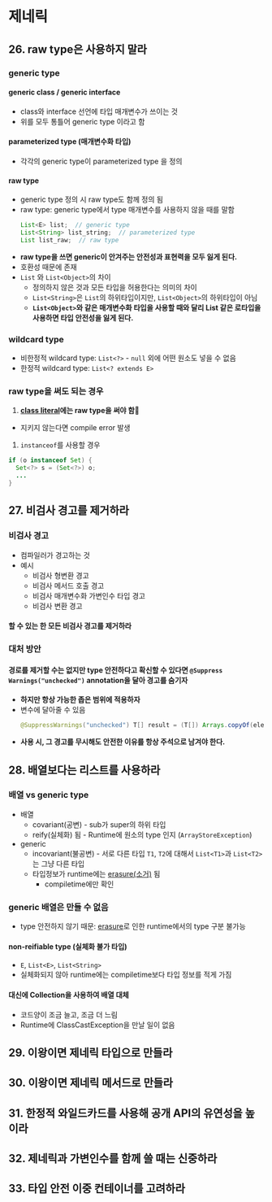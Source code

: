 # 제네릭

## 26. raw type은 사용하지 말라

### generic type

#### generic class / generic interface

- class와 interface 선언에 타입 매개변수가 쓰이는 것
- 위를 모두 통틀어 generic type 이라고 함

#### parameterized type (매개변수화 타입)

- 각각의 generic type이 parameterized type 을 정의

#### raw type

- generic type 정의 시 raw type도 함께 정의 됨
- raw type: generic type에서 type 매개변수를 사용하지 않을 때를 말함
  ```java
  List<E> list;  // generic type
  List<String> list_string;  // parameterized type
  List list_raw;  // raw type
  ```
- **raw type을 쓰면 generic이 안겨주는 안전성과 표현력을 모두 잃게 된다.**
- 호환성 때문에 존재
- `List` 와 `List<Object>`의 차이
  - 정의하지 않은 것과 모든 타입을 허용한다는 의미의 차이
  - `List<String>`은 `List`의 하위타입이지만, `List<Object>`의 하위타입이 아님
  - **`List<Object>`와 같은 매개변수화 타입을 사용할 때와 달리 List 같은 로타입을 사용하면 타입 안전성을 잃게 된다.**

### wildcard type

- 비한정적 wildcard type: `List<?>` - `null` 외에 어떤 원소도 넣을 수 없음
- 한정적 wildcard type: `List<? extends E>`

### raw type을 써도 되는 경우

1. **[class literal](../../../Terms/Terms.md#class-literal)에는 raw type을 써야 함**
  - 지키지 않는다면 compile error 발생
1. `instanceof`를 사용할 경우
  ```java
  if (o instanceof Set) {
    Set<?> s = (Set<?>) o;
    ...
  }
  ```

## 27. 비검사 경고를 제거하라

### 비검사 경고

- 컴파일러가 경고하는 것
- 예시
  - 비검사 형변환 경고
  - 비검사 메서드 호출 경고
  - 비검사 매개변수화 가변인수 타입 경고
  - 비검사 변환 경고

#### 할 수 있는 한 모든 비검사 경고를 제거하라

### 대처 방안

#### 경로를 제거할 수는 없지만 type 안전하다고 확신할 수 있다면 `@Suppress Warnings("unchecked")` annotation을 달아 경고를 숨기자

- **하지만 항상 가능한 좁은 범위에 적용하자**
- 변수에 달아줄 수 있음
  ```java
  @SuppressWarnings("unchecked") T[] result = (T[]) Arrays.copyOf(elements, size, a.getClass());
  ```
- **사용 시, 그 경고를 무시해도 안전한 이유를 항상 주석으로 남겨야 한다.**

## 28. 배열보다는 리스트를 사용하라

### 배열 vs generic type

- 배열
  - covariant(공변) - sub가 super의 하위 타입
  - reify(실체화) 됨 - Runtime에 원소의 type 인지 (`ArrayStoreException`)
- generic
  - incovariant(불공변) - 서로 다른 타입 `T1`, `T2`에 대해서 `List<T1>`과 `List<T2>`는 그냥 다른 타입
  - 타입정보가 runtime에는 [erasure(소거)](../../../Terms/Terms.md#erasure) 됨
    - compiletime에만 확인

### generic 배열은 만들 수 없음

- type 안전하지 않기 때문: [erasure](../../../Terms/Terms.md#erasure)로 인한 runtime에서의 type 구분 불가능

#### non-reifiable type (실체화 불가 타입)

- `E`, `List<E>`, `List<String>`
- 실체화되지 않아 runtime에는 compiletime보다 타입 정보를 적게 가짐

#### 대신에 Collection을 사용하여 배열 대체

- 코드양이 조금 늘고, 조금 더 느림
- Runtime에 ClassCastException을 만날 일이 없음

## 29. 이왕이면 제네릭 타입으로 만들라

## 30. 이왕이면 제네릭 메서드로 만들라

## 31. 한정적 와일드카드를 사용해 공개 API의 유연성을 높이라

## 32. 제네릭과 가변인수를 함께 쓸 때는 신중하라

## 33. 타입 안전 이중 컨테이너를 고려하라
